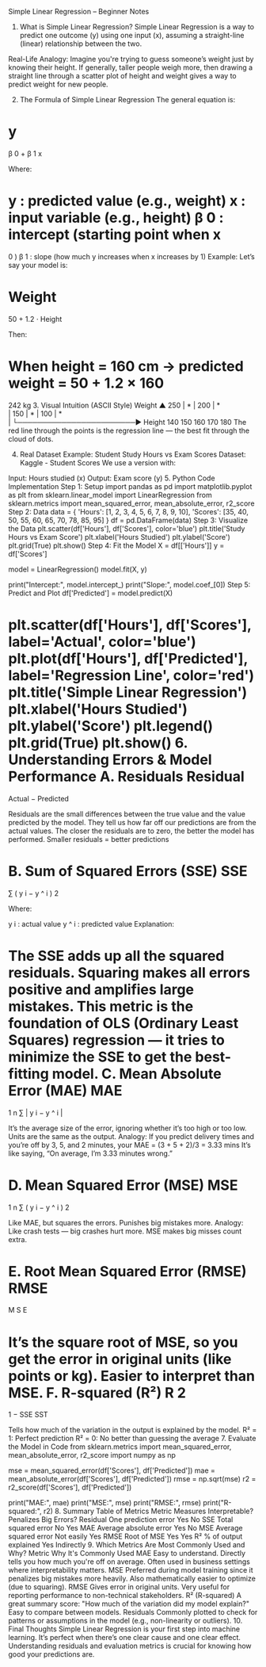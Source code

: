 Simple Linear Regression – Beginner Notes
1. What is Simple Linear Regression?
Simple Linear Regression is a way to predict one outcome (y) using one input (x), assuming a straight-line (linear) relationship between the two.

Real-Life Analogy:
Imagine you're trying to guess someone’s weight just by knowing their height. If generally, taller people weigh more, then drawing a straight line through a scatter plot of height and weight gives a way to predict weight for new people.

2. The Formula of Simple Linear Regression
The general equation is:

y
=
β
0
+
β
1
x

Where:

y
: predicted value (e.g., weight)
x
: input variable (e.g., height)
β
0
: intercept (starting point when 
x
=
0
)
β
1
: slope (how much 
y
 increases when 
x
 increases by 1)
Example:
Let’s say your model is:

Weight
=
50
+
1.2
⋅
Height

Then:

When height = 160 cm → predicted weight = 
50
+
1.2
×
160
=
242
 kg
3. Visual Intuition (ASCII Style)
    Weight
     ▲
 250 |                      *
     |
 200 |              *    
     |
 150 |         *
     |
 100 |    *          
     |
     └────────────────────────► Height
         140 150 160 170 180
The red line through the points is the regression line — the best fit through the cloud of dots.

4. Real Dataset Example: Student Study Hours vs Exam Scores
Dataset: Kaggle - Student Scores
We use a version with:

Input: Hours studied (x)
Output: Exam score (y)
5. Python Code Implementation
Step 1: Setup
import pandas as pd
import matplotlib.pyplot as plt
from sklearn.linear_model import LinearRegression
from sklearn.metrics import mean_squared_error, mean_absolute_error, r2_score
Step 2: Data
data = {
    'Hours': [1, 2, 3, 4, 5, 6, 7, 8, 9, 10],
    'Scores': [35, 40, 50, 55, 60, 65, 70, 78, 85, 95]
}
df = pd.DataFrame(data)
Step 3: Visualize the Data
plt.scatter(df['Hours'], df['Scores'], color='blue')
plt.title('Study Hours vs Exam Score')
plt.xlabel('Hours Studied')
plt.ylabel('Score')
plt.grid(True)
plt.show()
Step 4: Fit the Model
X = df[['Hours']]
y = df['Scores']

model = LinearRegression()
model.fit(X, y)

print("Intercept:", model.intercept_)
print("Slope:", model.coef_[0])
Step 5: Predict and Plot
df['Predicted'] = model.predict(X)

plt.scatter(df['Hours'], df['Scores'], label='Actual', color='blue')
plt.plot(df['Hours'], df['Predicted'], label='Regression Line', color='red')
plt.title('Simple Linear Regression')
plt.xlabel('Hours Studied')
plt.ylabel('Score')
plt.legend()
plt.grid(True)
plt.show()
6. Understanding Errors & Model Performance
A. Residuals
Residual
=
Actual
−
Predicted

Residuals are the small differences between the true value and the value predicted by the model.
They tell us how far off our predictions are from the actual values.
The closer the residuals are to zero, the better the model has performed.
Smaller residuals = better predictions

B. Sum of Squared Errors (SSE)
SSE
=
∑
(
y
i
−
y
^
i
)
2

Where:

y
i
: actual value
y
^
i
: predicted value
Explanation:

The SSE adds up all the squared residuals.
Squaring makes all errors positive and amplifies large mistakes.
This metric is the foundation of OLS (Ordinary Least Squares) regression — it tries to minimize the SSE to get the best-fitting model.
C. Mean Absolute Error (MAE)
MAE
=
1
n
∑
|
y
i
−
y
^
i
|

It’s the average size of the error, ignoring whether it’s too high or too low.
Units are the same as the output.
Analogy:
If you predict delivery times and you’re off by 3, 5, and 2 minutes, your MAE = (3 + 5 + 2)/3 = 3.33 mins It’s like saying, “On average, I’m 3.33 minutes wrong.”

D. Mean Squared Error (MSE)
MSE
=
1
n
∑
(
y
i
−
y
^
i
)
2

Like MAE, but squares the errors.
Punishes big mistakes more.
Analogy:
Like crash tests — big crashes hurt more. MSE makes big misses count extra.

E. Root Mean Squared Error (RMSE)
RMSE
=
M
S
E

It’s the square root of MSE, so you get the error in original units (like points or kg).
Easier to interpret than MSE.
F. R-squared (R²)
R
2
=
1
−
SSE
SST

Tells how much of the variation in the output is explained by the model.
R² = 1: Perfect prediction
R² = 0: No better than guessing the average
7. Evaluate the Model in Code
from sklearn.metrics import mean_squared_error, mean_absolute_error, r2_score
import numpy as np

mse = mean_squared_error(df['Scores'], df['Predicted'])
mae = mean_absolute_error(df['Scores'], df['Predicted'])
rmse = np.sqrt(mse)
r2 = r2_score(df['Scores'], df['Predicted'])

print("MAE:", mae)
print("MSE:", mse)
print("RMSE:", rmse)
print("R-squared:", r2)
8. Summary Table of Metrics
Metric	Measures	Interpretable?	Penalizes Big Errors?
Residual	One prediction error	Yes	No
SSE	Total squared error	No	Yes
MAE	Average absolute error	Yes	No
MSE	Average squared error	Not easily	Yes
RMSE	Root of MSE	Yes	Yes
R²	% of output explained	Yes	Indirectly
9. Which Metrics Are Most Commonly Used and Why?
Metric	Why It's Commonly Used
MAE	Easy to understand. Directly tells you how much you're off on average. Often used in business settings where interpretability matters.
MSE	Preferred during model training since it penalizes big mistakes more heavily. Also mathematically easier to optimize (due to squaring).
RMSE	Gives error in original units. Very useful for reporting performance to non-technical stakeholders.
R² (R-squared)	A great summary score: "How much of the variation did my model explain?" Easy to compare between models.
Residuals	Commonly plotted to check for patterns or assumptions in the model (e.g., non-linearity or outliers).
10. Final Thoughts
Simple Linear Regression is your first step into machine learning.
It’s perfect when there’s one clear cause and one clear effect.
Understanding residuals and evaluation metrics is crucial for knowing how good your predictions are.
